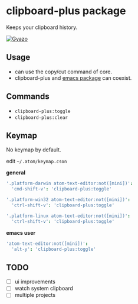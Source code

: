 # clipboard-plus package

Keeps your clipboard history.

[![Gyazo](http://i.gyazo.com/a7a0ec5441f2b3088647f4cc585548e1.gif)](http://gyazo.com/a7a0ec5441f2b3088647f4cc585548e1)

## Usage
* can use the copy/cut command of core.
* clipboard-plus and [emacs package](https://atom.io/packages/emacs) can coexist.

## Commands
* `clipboard-plus:toggle`
* `clipboard-plus:clear`


## Keymap

No keymap by default.

edit `~/.atom/keymap.cson`

**general**

```coffeescript
'.platform-darwin atom-text-editor:not([mini])':
  'cmd-shift-v': 'clipboard-plus:toggle'

'.platform-win32 atom-text-editor:not([mini])':
  'ctrl-shift-v': 'clipboard-plus:toggle'

'.platform-linux atom-text-editor:not([mini])':
  'ctrl-shift-v': 'clipboard-plus:toggle'
```

**emacs user**

```coffeescript
'atom-text-editor:not([mini])':
  'alt-y': 'clipboard-plus:toggle'
```

## TODO

- [ ] ui improvements
- [ ] watch system clipboard
- [ ] multiple projects

